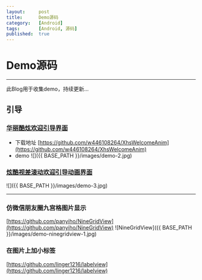 ```yaml
---
layout:		post
title:		Demo源码
category:	[Android]
tags:		[Android, 源码]
published:	true
---
```

# Demo源码
---

此Blog用于收集demo，持续更新...

<!--break-->

## 引导

### [华丽酷炫欢迎引导界面](https://github.com/w446108264/XhsWelcomeAnim)
* 下载地址 [https://github.com/w446108264/XhsWelcomeAnim](https://github.com/w446108264/XhsWelcomeAnim)
* demo
![]({{ BASE_PATH }}/images/demo-2.jpg)
### [炫酷视差滚动欢迎引导动画界面](http://www.eoeandroid.com/thread-568115-1-3.html)
![]({{ BASE_PATH }}/images/demo-3.jpg)

---

### 仿微信朋友圈九宫格图片显示
[https://github.com/panyiho/NineGridView](https://github.com/panyiho/NineGridView)
![NineGridView]({{ BASE_PATH }}/images/demo-ninegridview-1.jpg)

### 在图片上加小标签
[https://github.com/linger1216/labelview](https://github.com/linger1216/labelview)